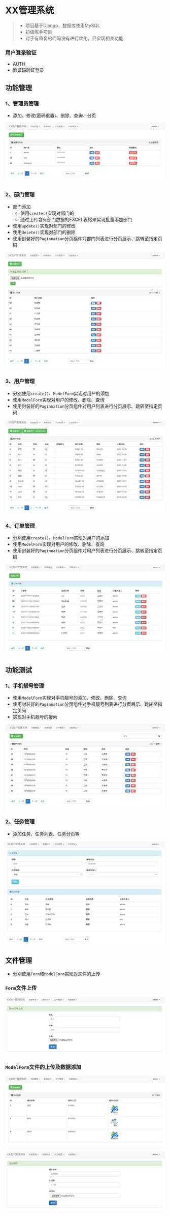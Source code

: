 # XX管理系统
> - 项目基于Django，数据库使用MySQL
> - 初级练手项目
> - 对于有重复的代码没有进行优化，只实现相关功能

### 用户登录验证
- AUTH
- 验证码验证登录 

## 功能管理
### 1、管理员管理
- 添加、修改(密码重置)、删除、查询、分页

![image-20221213134344301](assets/image-20221213134344301.png)

### 2、部门管理
- 部门添加
  - 使用`create()`实现对部门的
  - 通过上传含有部门数据的EXCEL表格来实现批量添加部门
- 使用`update()`实现对部门的修改
- 使用`delete()`实现对部门的删除
- 使用封装好的`Paginnation`分页组件对部门列表进行分页展示、跳转至指定页码

![image-20221213134504849](assets/image-20221213134504849.png)

### 3、用户管理
- 分别使用`create()`、`ModelForm`实现对用户的添加
- 使用`ModelForm`实现对用户的修改、删除、查询
- 使用封装好的`Paginnation`分页组件对用户列表进行分页展示、跳转至指定页码

![image-20221213134530429](assets/image-20221213134530429.png)

### 4、订单管理
- 分别使用`create()`、`ModelForm`实现对用户的添加
- 使用`ModelForm`实现对用户的修改、删除、查询
- 使用封装好的`Paginnation`分页组件对用户列表进行分页展示、跳转至指定页码

![image-20221213134545070](assets/image-20221213134545070.png)

## 功能测试
### 1、手机靓号管理
- 使用`ModelForm`实现对手机靓号的添加、修改、删除、查询
- 使用封装好的`Paginnation`分页组件对手机靓号列表进行分页展示、跳转至指定页码
- 实现对手机靓号的搜索

![image-20221213134701310](assets/image-20221213134701310.png)

### 2、任务管理
- 添加任务、任务列表、任务分页等

![image-20221213134711676](assets/image-20221213134711676.png)

## 文件管理
- 分别使用`Form`和`ModelForm`实现对文件的上传

### `Form`文件上传

![image-20221213134724452](assets/image-20221213134724452.png)

### `ModelForm`文件的上传及数据添加

![image-20221213134817977](assets/image-20221213134817977.png)

![image-20221213134826090](assets/image-20221213134826090.png)



